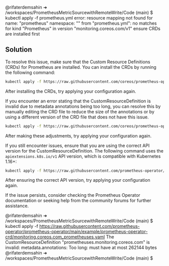 @rifaterdemsahin ➜ /workspaces/PrometheusMetricSourcewithRemoteWrite/Code (main) $ kubectl apply -f prometheus.yml
error: resource mapping not found for name: "prometheus" namespace: "" from "prometheus.yml": no matches for kind "Prometheus" in version "monitoring.coreos.com/v1"
ensure CRDs are installed first

## Solution
To resolve this issue, make sure that the Custom Resource Definitions (CRDs) for Prometheus are installed. You can install the CRDs by running the following command:

```sh
kubectl apply -f https://raw.githubusercontent.com/coreos/prometheus-operator/master/example/prometheus-operator-crd/monitoring.coreos.com_prometheuses.yaml
```

After installing the CRDs, try applying your configuration again.

If you encounter an error stating that the CustomResourceDefinition is invalid due to metadata annotations being too long, you can resolve this by manually editing the CRD file to reduce the size of the annotations or by using a different version of the CRD file that does not have this issue.

```sh
kubectl apply -f https://raw.githubusercontent.com/coreos/prometheus-operator/release-0.38/example/prometheus-operator-crd/monitoring.coreos.com_prometheuses.yaml
```

After making these adjustments, try applying your configuration again.

If you still encounter issues, ensure that you are using the correct API version for the CustomResourceDefinition. The following command uses the `apiextensions.k8s.io/v1` API version, which is compatible with Kubernetes 1.16+:

```sh
kubectl apply -f https://raw.githubusercontent.com/prometheus-operator/prometheus-operator/main/example/prometheus-operator-crd/monitoring.coreos.com_prometheuses.yaml
```

After ensuring the correct API version, try applying your configuration again.

If the issue persists, consider checking the Prometheus Operator documentation or seeking help from the community forums for further assistance.

@rifaterdemsahin ➜ /workspaces/PrometheusMetricSourcewithRemoteWrite/Code (main) $ kubectl apply -f https://raw.githubusercontent.com/prometheus-operator/prometheus-operator/main/example/prometheus-operator-crd/monitoring.coreos.com_prometheuses.yaml
The CustomResourceDefinition "prometheuses.monitoring.coreos.com" is invalid: metadata.annotations: Too long: must have at most 262144 bytes
@rifaterdemsahin ➜ /workspaces/PrometheusMetricSourcewithRemoteWrite/Code (main) $